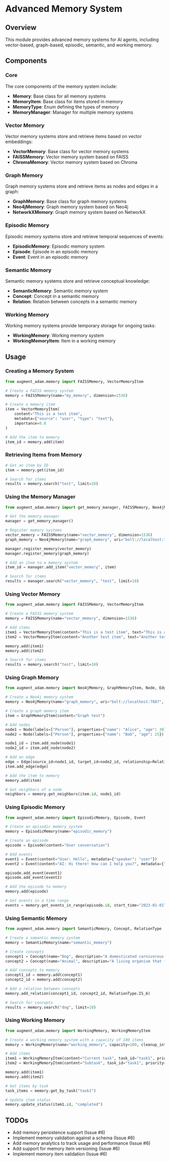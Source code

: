 # Advanced Memory System

## Overview

This module provides advanced memory systems for AI agents, including vector-based, graph-based, episodic, semantic, and working memory.

## Components

### Core

The core components of the memory system include:

- **Memory**: Base class for all memory systems
- **MemoryItem**: Base class for items stored in memory
- **MemoryType**: Enum defining the types of memory
- **MemoryManager**: Manager for multiple memory systems

### Vector Memory

Vector memory systems store and retrieve items based on vector embeddings:

- **VectorMemory**: Base class for vector memory systems
- **FAISSMemory**: Vector memory system based on FAISS
- **ChromaMemory**: Vector memory system based on Chroma

### Graph Memory

Graph memory systems store and retrieve items as nodes and edges in a graph:

- **GraphMemory**: Base class for graph memory systems
- **Neo4jMemory**: Graph memory system based on Neo4j
- **NetworkXMemory**: Graph memory system based on NetworkX

### Episodic Memory

Episodic memory systems store and retrieve temporal sequences of events:

- **EpisodicMemory**: Episodic memory system
- **Episode**: Episode in an episodic memory
- **Event**: Event in an episodic memory

### Semantic Memory

Semantic memory systems store and retrieve conceptual knowledge:

- **SemanticMemory**: Semantic memory system
- **Concept**: Concept in a semantic memory
- **Relation**: Relation between concepts in a semantic memory

### Working Memory

Working memory systems provide temporary storage for ongoing tasks:

- **WorkingMemory**: Working memory system
- **WorkingMemoryItem**: Item in a working memory

## Usage

### Creating a Memory System

```python
from augment_adam.memory import FAISSMemory, VectorMemoryItem

# Create a FAISS memory system
memory = FAISSMemory(name="my_memory", dimension=1536)

# Create a memory item
item = VectorMemoryItem(
    content="This is a test item",
    metadata={"source": "user", "type": "text"},
    importance=0.8
)

# Add the item to memory
item_id = memory.add(item)
```

### Retrieving Items from Memory

```python
# Get an item by ID
item = memory.get(item_id)

# Search for items
results = memory.search("test", limit=10)
```

### Using the Memory Manager

```python
from augment_adam.memory import get_memory_manager, FAISSMemory, Neo4jMemory

# Get the memory manager
manager = get_memory_manager()

# Register memory systems
vector_memory = FAISSMemory(name="vector_memory", dimension=1536)
graph_memory = Neo4jMemory(name="graph_memory", uri="bolt://localhost:7687", username="neo4j", password="password")

manager.register_memory(vector_memory)
manager.register_memory(graph_memory)

# Add an item to a memory system
item_id = manager.add_item("vector_memory", item)

# Search for items
results = manager.search("vector_memory", "test", limit=10)
```

### Using Vector Memory

```python
from augment_adam.memory import FAISSMemory, VectorMemoryItem

# Create a FAISS memory system
memory = FAISSMemory(name="vector_memory", dimension=1536)

# Add items
item1 = VectorMemoryItem(content="This is a test item", text="This is a test item")
item2 = VectorMemoryItem(content="Another test item", text="Another test item")

memory.add(item1)
memory.add(item2)

# Search for items
results = memory.search("test", limit=10)
```

### Using Graph Memory

```python
from augment_adam.memory import Neo4jMemory, GraphMemoryItem, Node, Edge, Relationship

# Create a Neo4j memory system
memory = Neo4jMemory(name="graph_memory", uri="bolt://localhost:7687", username="neo4j", password="password")

# Create a graph memory item
item = GraphMemoryItem(content="Graph test")

# Add nodes
node1 = Node(labels=["Person"], properties={"name": "Alice", "age": 30})
node2 = Node(labels=["Person"], properties={"name": "Bob", "age": 25})

node1_id = item.add_node(node1)
node2_id = item.add_node(node2)

# Add an edge
edge = Edge(source_id=node1_id, target_id=node2_id, relationship=Relationship.KNOWS)
item.add_edge(edge)

# Add the item to memory
memory.add(item)

# Get neighbors of a node
neighbors = memory.get_neighbors(item.id, node1_id)
```

### Using Episodic Memory

```python
from augment_adam.memory import EpisodicMemory, Episode, Event

# Create an episodic memory system
memory = EpisodicMemory(name="episodic_memory")

# Create an episode
episode = Episode(content="User conversation")

# Add events
event1 = Event(content="User: Hello", metadata={"speaker": "user"})
event2 = Event(content="AI: Hi there! How can I help you?", metadata={"speaker": "ai"})

episode.add_event(event1)
episode.add_event(event2)

# Add the episode to memory
memory.add(episode)

# Get events in a time range
events = memory.get_events_in_range(episode.id, start_time="2023-01-01T00:00:00", end_time="2023-12-31T23:59:59")
```

### Using Semantic Memory

```python
from augment_adam.memory import SemanticMemory, Concept, RelationType

# Create a semantic memory system
memory = SemanticMemory(name="semantic_memory")

# Create concepts
concept1 = Concept(name="Dog", description="A domesticated carnivorous mammal", examples=["Labrador", "Poodle"])
concept2 = Concept(name="Animal", description="A living organism that feeds on organic matter", examples=["Dog", "Cat"])

# Add concepts to memory
concept1_id = memory.add(concept1)
concept2_id = memory.add(concept2)

# Add a relation between concepts
memory.add_relation(concept1_id, concept2_id, RelationType.IS_A)

# Search for concepts
results = memory.search("dog", limit=10)
```

### Using Working Memory

```python
from augment_adam.memory import WorkingMemory, WorkingMemoryItem

# Create a working memory system with a capacity of 100 items
memory = WorkingMemory(name="working_memory", capacity=100, cleanup_interval=60)

# Add items
item1 = WorkingMemoryItem(content="Current task", task_id="task1", priority=8, ttl=3600)
item2 = WorkingMemoryItem(content="Subtask", task_id="task1", priority=5, ttl=1800)

memory.add(item1)
memory.add(item2)

# Get items by task
task_items = memory.get_by_task("task1")

# Update item status
memory.update_status(item1.id, "completed")
```

## TODOs

- Add memory persistence support (Issue #6)
- Implement memory validation against a schema (Issue #6)
- Add memory analytics to track usage and performance (Issue #6)
- Add support for memory item versioning (Issue #6)
- Implement memory item validation (Issue #6)
